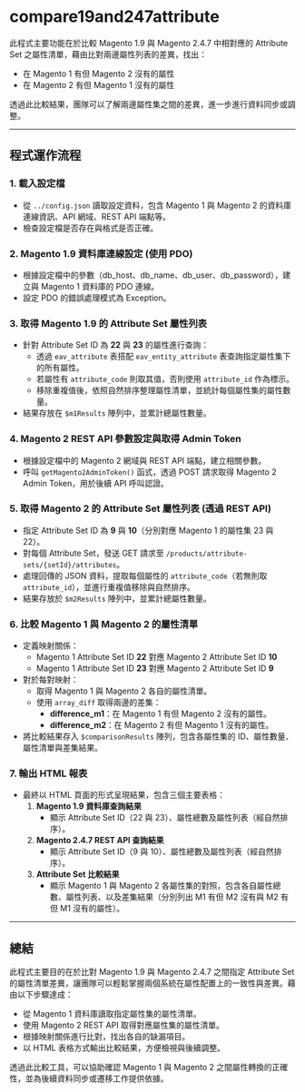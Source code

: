# compare19and247attribute

此程式主要功能在於比較 Magento 1.9 與 Magento 2.4.7 中相對應的 Attribute Set 之屬性清單，藉由比對兩邊屬性列表的差異，找出：

- 在 Magento 1 有但 Magento 2 沒有的屬性
- 在 Magento 2 有但 Magento 1 沒有的屬性

透過此比較結果，團隊可以了解兩邊屬性集之間的差異，進一步進行資料同步或調整。

---

## 程式運作流程

### 1. 載入設定檔
- 從 `../config.json` 讀取設定資料，包含 Magento 1 與 Magento 2 的資料庫連線資訊、API 網域、REST API 端點等。
- 檢查設定檔是否存在與格式是否正確。

### 2. Magento 1.9 資料庫連線設定 (使用 PDO)
- 根據設定檔中的參數（db_host、db_name、db_user、db_password），建立與 Magento 1 資料庫的 PDO 連線。
- 設定 PDO 的錯誤處理模式為 Exception。

### 3. 取得 Magento 1.9 的 Attribute Set 屬性列表
- 針對 Attribute Set ID 為 **22** 與 **23** 的屬性進行查詢：
  - 透過 `eav_attribute` 表搭配 `eav_entity_attribute` 表查詢指定屬性集下的所有屬性。
  - 若屬性有 `attribute_code` 則取其值，否則使用 `attribute_id` 作為標示。
  - 移除重複值後，依照自然排序整理屬性清單，並統計每個屬性集的屬性數量。
- 結果存放在 `$m1Results` 陣列中，並累計總屬性數量。

### 4. Magento 2 REST API 參數設定與取得 Admin Token
- 根據設定檔中的 Magento 2 網域與 REST API 端點，建立相關參數。
- 呼叫 `getMagento2AdminToken()` 函式，透過 POST 請求取得 Magento 2 Admin Token，用於後續 API 呼叫認證。

### 5. 取得 Magento 2 的 Attribute Set 屬性列表 (透過 REST API)
- 指定 Attribute Set ID 為 **9** 與 **10**（分別對應 Magento 1 的屬性集 23 與 22）。
- 對每個 Attribute Set，發送 GET 請求至 `/products/attribute-sets/{setId}/attributes`。
- 處理回傳的 JSON 資料，提取每個屬性的 `attribute_code`（若無則取 `attribute_id`），並進行重複值移除與自然排序。
- 結果存放於 `$m2Results` 陣列中，並累計總屬性數量。

### 6. 比較 Magento 1 與 Magento 2 的屬性清單
- 定義映射關係：
  - Magento 1 Attribute Set ID **22** 對應 Magento 2 Attribute Set ID **10**
  - Magento 1 Attribute Set ID **23** 對應 Magento 2 Attribute Set ID **9**
- 對於每對映射：
  - 取得 Magento 1 與 Magento 2 各自的屬性清單。
  - 使用 `array_diff` 取得兩邊的差集：
    - **difference_m1**：在 Magento 1 有但 Magento 2 沒有的屬性。
    - **difference_m2**：在 Magento 2 有但 Magento 1 沒有的屬性。
- 將比較結果存入 `$comparisonResults` 陣列，包含各屬性集的 ID、屬性數量、屬性清單與差集結果。

### 7. 輸出 HTML 報表
- 最終以 HTML 頁面的形式呈現結果，包含三個主要表格：
  1. **Magento 1.9 資料庫查詢結果**  
     - 顯示 Attribute Set ID（22 與 23）、屬性總數及屬性列表（經自然排序）。
  2. **Magento 2.4.7 REST API 查詢結果**  
     - 顯示 Attribute Set ID（9 與 10）、屬性總數及屬性列表（經自然排序）。
  3. **Attribute Set 比較結果**  
     - 顯示 Magento 1 與 Magento 2 各屬性集的對照，包含各自屬性總數、屬性列表、以及差集結果（分別列出 M1 有但 M2 沒有與 M2 有但 M1 沒有的屬性）。

---

## 總結

此程式主要目的在於比對 Magento 1.9 與 Magento 2.4.7 之間指定 Attribute Set 的屬性清單差異，讓團隊可以輕鬆掌握兩個系統在屬性配置上的一致性與差異。藉由以下步驟達成：

- 從 Magento 1 資料庫讀取指定屬性集的屬性清單。
- 使用 Magento 2 REST API 取得對應屬性集的屬性清單。
- 根據映射關係進行比對，找出各自的缺漏項目。
- 以 HTML 表格方式輸出比較結果，方便檢視與後續調整。

透過此比較工具，可以協助確認 Magento 1 與 Magento 2 之間屬性轉換的正確性，並為後續資料同步或遷移工作提供依據。
